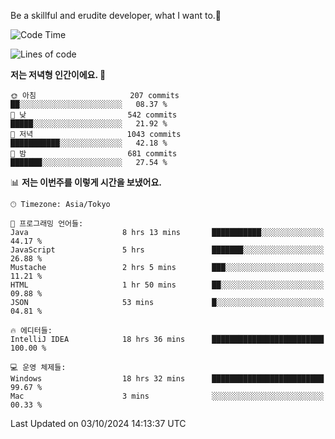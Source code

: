 Be a skillful and erudite developer, what I want to.👶

<!--START_SECTION:waka-->
![Code Time](http://img.shields.io/badge/Code%20Time-1%2C304%20hrs%2044%20mins-blue)

![Lines of code](https://img.shields.io/badge/%EC%A0%80%EB%8A%94%20%EC%97%AC%ED%83%9C%EA%B9%8C%EC%A7%80%20-880.5%20thousand%20%EC%A4%84%EC%9D%98%20%EC%BD%94%EB%93%9C%EB%A5%BC%20%EC%9E%91%EC%84%B1%ED%96%88%EC%96%B4%EC%9A%94.-blue)

**저는 저녁형 인간이에요. 🦉** 

```text
🌞 아침                     207 commits         ██░░░░░░░░░░░░░░░░░░░░░░░   08.37 % 
🌆 낮　                     542 commits         █████░░░░░░░░░░░░░░░░░░░░   21.92 % 
🌃 저녁                     1043 commits        ███████████░░░░░░░░░░░░░░   42.18 % 
🌙 밤　                     681 commits         ███████░░░░░░░░░░░░░░░░░░   27.54 % 
```


📊 **저는 이번주를 이렇게 시간을 보냈어요.** 

```text
🕑︎ Timezone: Asia/Tokyo

💬 프로그래밍 언어들: 
Java                     8 hrs 13 mins       ███████████░░░░░░░░░░░░░░   44.17 % 
JavaScript               5 hrs               ███████░░░░░░░░░░░░░░░░░░   26.88 % 
Mustache                 2 hrs 5 mins        ███░░░░░░░░░░░░░░░░░░░░░░   11.21 % 
HTML                     1 hr 50 mins        ██░░░░░░░░░░░░░░░░░░░░░░░   09.88 % 
JSON                     53 mins             █░░░░░░░░░░░░░░░░░░░░░░░░   04.81 % 

🔥 에디터들: 
IntelliJ IDEA            18 hrs 36 mins      █████████████████████████   100.00 % 

💻 운영 체제들: 
Windows                  18 hrs 32 mins      █████████████████████████   99.67 % 
Mac                      3 mins              ░░░░░░░░░░░░░░░░░░░░░░░░░   00.33 % 
```


 Last Updated on 03/10/2024 14:13:37 UTC
<!--END_SECTION:waka-->
